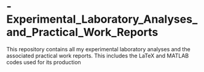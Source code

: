 # -Experimental_Laboratory_Analyses_and_Practical_Work_Reports
This repository contains all my experimental laboratory analyses and the associated practical work reports. This includes the LaTeX and MATLAB codes used for its production
